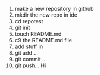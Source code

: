1. make a new repository in github
2. mkdir the new repo in ide
3. cd repotest
4. git init
5. touch README.md
6. c9 the README.md file
7. add stuff in
8. git add ...
9. git commit ...
10. git push...
Hi
